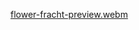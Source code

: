 [flower-fracht-preview.webm](https://user-images.githubusercontent.com/854141/225707965-bbc10bbd-40b8-447d-9495-ce8ef3188dc8.webm)
